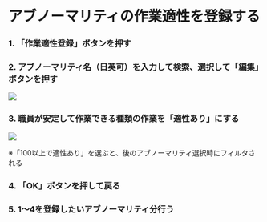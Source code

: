 # アブノーマリティの作業適性を登録する

### 1. 「作業適性登録」ボタンを押す

### 2. アブノーマリティ名（日英可）を入力して検索、選択して「編集」ボタンを押す
![](img/pic_5729.png)

### 3. 職員が安定して作業できる種類の作業を「適性あり」にする  
![](img/pic_5728.png)
 
※「100以上で適性あり」を選ぶと、後のアブノーマリティ選択時にフィルタされる

### 4. 「OK」ボタンを押して戻る

### 5. 1～4を登録したいアブノーマリティ分行う


